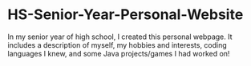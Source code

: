 # HS-Senior-Year-Personal-Website

In my senior year of high school, I created this personal webpage. It includes a description of myself, my hobbies and interests, coding languages I knew, and some Java projects/games I had worked on!

